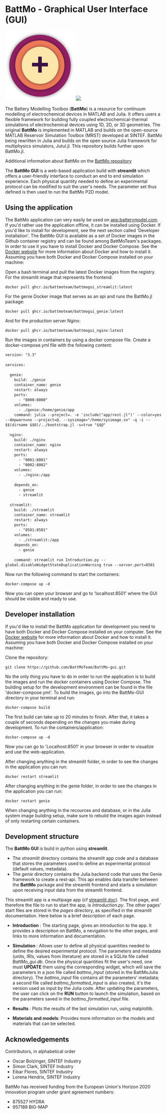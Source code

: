 # BattMo - Graphical User Interface (GUI)

[![](./python/resources/images/battmo_logo.png)](https://github.com/BattMoTeam/BattMo.git)
[![](https://zenodo.org/badge/410005581.svg)](https://zenodo.org/badge/latestdoi/410005581)

The Battery Modelling Toolbox (**BattMo**) is a resource for continuum modelling of electrochemical devices in MATLAB and Julia. 
It offers users a flexible framework for building fully coupled electrochemical-thermal simulations of electrochemical 
devices using 1D, 2D, or 3D geometries. The original **BattMo** is implemented in MATLAB and builds on the open-source MATLAB 
Reservoir Simulation Toolbox (MRST) developed at SINTEF. BattMo being rewritten in Julia and builds on the open source Julia framework for multiphysics simulators, Jutul.jl. This repository builds further upon BattMo.jl.

Additional information about BattMo on the [BattMo repository](https://github.com/BattMoTeam/BattMo.git)

The **BattMo GUI** is a web-based application build with **streamlit** which offers a user-friendly interface to 
conduct an end to end simulation experience. Each physical quantity needed to define an experimental protocol can be 
modified to suit the user's needs. The parameter set thus defined is then used to run the BattMo P2D model. 

## Using the application

The BattMo application can very easily be used on [app.batterymodel.com](http://app.batterymodel.com/). If you'd rather use the application offline, it can be installed using Docker. If you'd like to install for development, see the next section called 'Developer installation'. The BattMo GUI is available as a set of Docker images in the Github container registry and can be found among BattMoTeam's packages. In order to use it you have to install Docker and Docker Compose. See the [Docker website](https://www.docker.com/) for more information about Docker and how to install it. Assuming you have both Docker and Docker Compose installed on your machine:

Open a bash terminal and pull the latest Docker images from the registry. For the streamlit image that represents the frontend:
```<bash>
docker pull ghcr.io/battmoteam/battmogui_streamlit:latest
```
For the genie Docker image that serves as an api and runs the BattMo.jl package:
```<bash>
docker pull ghcr.io/battmoteam/battmogui_genie:latest
```
And for the production server Nginx:
```<bash>
docker pull ghcr.io/battmoteam/battmogui_nginx:latest
```
Run the images in containers by using a docker compose file. Create a docker-compose.yml file with the following content:
```<docker>
version: "3.3"

services:

  genie:
    build: ./genie
    container_name: genie
    restart: always
    ports:
      - "8000:8000"
    volumes:
      - ./genie:/home/genie/app
    command: julia --project=. -e 'include("app/rest.jl")' --color=yes --depwarn=no --project=@. --sysimage="/home/sysimage.so" -q -i -- $$(dirname $$0)/../bootstrap.jl -s=true "$$@"

  nginx:
    build: ./nginx
    container_name: nginx
    restart: always
    ports:
      - "8001:8001"
      - "8002:8002"
    volumes:
      - ./nginx:/app

    depends_on:
      - genie
      - streamlit
 
  streamlit:
    build: ./streamlit
    container_name: streamlit
    restart: always
    ports:
      - "8501:8501"
    volumes:
      - ./streamlit:/app
    depends_on:
      - genie

    command: streamlit run Introduction.py --global.disableWidgetStateDuplicationWarning true --server.port=8501
```
Now run the following command to start the containers:
```<bash>
docker-compose up -d
```

Now you can open your browser and go to 'localhost:8501' where the GUI should be visible and ready to use.

## Developer installation

If you'd like to install the BattMo application for development you need to have both Docker and Docker Compose installed on your computer. See the [Docker website](https://www.docker.com/) for more information about Docker and how to install it. Assuming you have both Docker and Docker Compose installed on your machine:

Clone the repository:
```<git>
git clone https://github.com/BattMoTeam/BattMo-gui.git
```

No the only thing you have to do in order to run the application is to build the images and run the docker containers using Docker Compose. The building setup for the development environment can be found in the file 'docker-compose.yml'. To build the images, go into the BattMo-GUI directory in your terminal and run:

```<bash>
docker-compose build
```

The first build can take up to 20 minutes to finish. After that, it takes a couple of seconds depending on the changes you make during development. To run the containers/application:

```<bash>
docker-compose up -d
```

Now you can go to 'Localhost:8501' in your browser in order to visualize and use the web-application.

After changing anything in the streamlit folder, in order to see the changes in the application you can run:

```<bash>
docker restart streamlit
```

After changing anything in the genie folder, in order to see the changes in the application you can run:

```<bash>
docker restart genie
```

When changing anything in the recources and database, or in the Julia system image building setup, make sure to rebuild the images again instead of only restarting certain containers.

## Development structure

The **BattMo GUI** is build in python using **streamlit**. 
- The *streamlit* directory contains the streamlit app code and a 
database that stores the parameters used to define an experimental protocol (default values, metadata).
- The *genie* directory contains the Julia backend code that uses the Genie framework to create a rest-api. This api enables data transfer between the **BattMo** package and the streamlit frontend and starts a simulation upon receiving input data from the streamlit frontend.

This streamlit app is a multipage app
(cf [streamlit doc](https://docs.streamlit.io/library/get-started/multipage-apps/create-a-multipage-app)).
The first page, and therefore the file to run to start the app, is *Introduction.py*. The other pages' start files
are stored in the *pages* directory, as specified in the streamlit documentation. Here below is a brief description
of each page.

- **Introduction** : The starting page, gives an introduction to the app. It provides a description on BattMo, a nevigation to the other pages, and links to more information and documentation.

- **Simulation** : Allows user to define all physical quantities needed to define the desired 
experimental protocol. The parameters and metadata (units, IRIs, values from literature) are stored in a SQLite file
called *BattMo_gui.db*. Once the physical quantities fit the user's need, one must **UPDATE** them using the corresponding
widget, which will save the parameters in a json file called *battmo_input* (stored in the BattMoJulia directory). 
The *battmo_input* file contains all the parameters' metadata; a second file called *battmo_formatted_input* is also
created, it's the version used as input by the Julia code. After updating the parameters, the user can click on the **RUN** button to launch the simulation, based on the parameters saved in the *battmo_formatted_input* file.

- **Results** : Plots the results of the last simulation run, using matplotlib.

- **Materials and models**: Provides more information on the models and materials that can be selected.


## Acknowledgements

Contributors, in alphabetical order

-   Oscar Bolzinger, SINTEF Industry
-   Simon Clark, SINTEF Industry
-   Eibar Flores, SINTEF Industry
-   Lorena Hendrix, SINTEF Industry

BattMo has received funding from the European Union's Horizon 2020
innovation program under grant agreement numbers:

-   875527 HYDRA
-   957189 BIG-MAP
